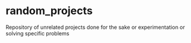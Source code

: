 # random_projects
Repository of unrelated projects done for the sake or experimentation or solving specific problems
